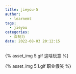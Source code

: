 ```yaml
---
title: jieyou-5
author:
  - learnemt
tags:
  - jieyou
categories:
  - 自制力
date: 2022-08-03 20:12:15
---
```





{% asset_img 5.gif 这啥玩意 %}

{% asset_img 5.1.gif 职业假笑 %}